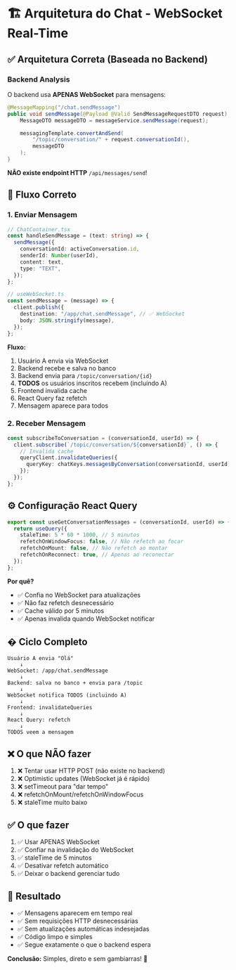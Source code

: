 # 🏗️ Arquitetura do Chat - WebSocket Real-Time

## ✅ Arquitetura Correta (Baseada no Backend)

### Backend Analysis

O backend usa **APENAS WebSocket** para mensagens:

```java
@MessageMapping("/chat.sendMessage")
public void sendMessage(@Payload @Valid SendMessageRequestDTO request) {
    MessageDTO messageDTO = messageService.sendMessage(request);

    messagingTemplate.convertAndSend(
        "/topic/conversation/" + request.conversationId(),
        messageDTO
    );
}
```

**NÃO existe endpoint HTTP** `/api/messages/send`!

## 🎯 Fluxo Correto

### 1. Enviar Mensagem

```typescript
// ChatContainer.tsx
const handleSendMessage = (text: string) => {
  sendMessage({
    conversationId: activeConversation.id,
    senderId: Number(userId),
    content: text,
    type: "TEXT",
  });
};

// useWebSocket.ts
const sendMessage = (message) => {
  client.publish({
    destination: "/app/chat.sendMessage", // ✅ WebSocket
    body: JSON.stringify(message),
  });
};
```

**Fluxo:**

1. Usuário A envia via WebSocket
2. Backend recebe e salva no banco
3. Backend envia para `/topic/conversation/{id}`
4. **TODOS** os usuários inscritos recebem (incluindo A)
5. Frontend invalida cache
6. React Query faz refetch
7. Mensagem aparece para todos

### 2. Receber Mensagem

```typescript
const subscribeToConversation = (conversationId, userId) => {
  client.subscribe(`/topic/conversation/${conversationId}`, () => {
    // Invalida cache
    queryClient.invalidateQueries({
      queryKey: chatKeys.messagesByConversation(conversationId, userId),
    });
  });
};
```

## ⚙️ Configuração React Query

```typescript
export const useGetConversationMessages = (conversationId, userId) => {
  return useQuery({
    staleTime: 5 * 60 * 1000, // 5 minutos
    refetchOnWindowFocus: false, // Não refetch ao focar
    refetchOnMount: false, // Não refetch ao montar
    refetchOnReconnect: true, // Apenas ao reconectar
  });
};
```

**Por quê?**

- ✅ Confia no WebSocket para atualizações
- ✅ Não faz refetch desnecessário
- ✅ Cache válido por 5 minutos
- ✅ Apenas invalida quando WebSocket notificar

## � Ciclo Completo

```
Usuário A envia "Olá"
    ↓
WebSocket: /app/chat.sendMessage
    ↓
Backend: salva no banco + envia para /topic
    ↓
WebSocket notifica TODOS (incluindo A)
    ↓
Frontend: invalidateQueries
    ↓
React Query: refetch
    ↓
TODOS veem a mensagem
```

## ❌ O que NÃO fazer

1. ❌ Tentar usar HTTP POST (não existe no backend)
2. ❌ Optimistic updates (WebSocket já é rápido)
3. ❌ setTimeout para "dar tempo"
4. ❌ refetchOnMount/refetchOnWindowFocus
5. ❌ staleTime muito baixo

## ✅ O que fazer

1. ✅ Usar APENAS WebSocket
2. ✅ Confiar na invalidação do WebSocket
3. ✅ staleTime de 5 minutos
4. ✅ Desativar refetch automático
5. ✅ Deixar o backend gerenciar tudo

## 🎯 Resultado

- ✅ Mensagens aparecem em tempo real
- ✅ Sem requisições HTTP desnecessárias
- ✅ Sem atualizações automáticas indesejadas
- ✅ Código limpo e simples
- ✅ Segue exatamente o que o backend espera

**Conclusão:** Simples, direto e sem gambiarras! 🚀
